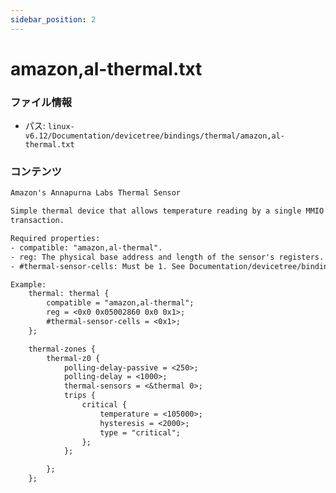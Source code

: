 ```yaml
---
sidebar_position: 2
---
```

# amazon,al-thermal.txt

### ファイル情報

- パス: `linux-v6.12/Documentation/devicetree/bindings/thermal/amazon,al-thermal.txt`

### コンテンツ

```txt
Amazon's Annapurna Labs Thermal Sensor

Simple thermal device that allows temperature reading by a single MMIO
transaction.

Required properties:
- compatible: "amazon,al-thermal".
- reg: The physical base address and length of the sensor's registers.
- #thermal-sensor-cells: Must be 1. See Documentation/devicetree/bindings/thermal/thermal-sensor.yaml for a description.

Example:
	thermal: thermal {
		compatible = "amazon,al-thermal";
		reg = <0x0 0x05002860 0x0 0x1>;
		#thermal-sensor-cells = <0x1>;
	};

	thermal-zones {
		thermal-z0 {
			polling-delay-passive = <250>;
			polling-delay = <1000>;
			thermal-sensors = <&thermal 0>;
			trips {
				critical {
					temperature = <105000>;
					hysteresis = <2000>;
					type = "critical";
				};
			};

		};
	};


```
